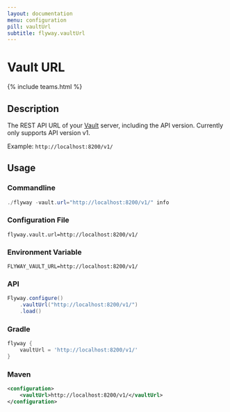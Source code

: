 ```yaml
---
layout: documentation
menu: configuration
pill: vaultUrl
subtitle: flyway.vaultUrl
---
```


# Vault URL
{% include teams.html %}

## Description
The REST API URL of your [Vault](https://www.vaultproject.io/) server, including the API version. Currently only supports API version v1.

Example: `http://localhost:8200/v1/`

## Usage

### Commandline
```powershell
./flyway -vault.url="http://localhost:8200/v1/" info
```

### Configuration File
```properties
flyway.vault.url=http://localhost:8200/v1/
```

### Environment Variable
```properties
FLYWAY_VAULT_URL=http://localhost:8200/v1/
```

### API
```java
Flyway.configure()
    .vaultUrl("http://localhost:8200/v1/")
    .load()
```

### Gradle
```groovy
flyway {
    vaultUrl = 'http://localhost:8200/v1/'
}
```

### Maven
```xml
<configuration>
    <vaultUrl>http://localhost:8200/v1/</vaultUrl>
</configuration>
```

